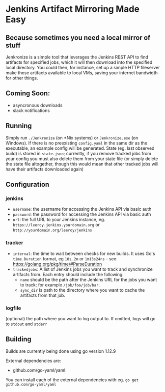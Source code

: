 # Jenkins Artifact Mirroring Made Easy
## Because sometimes you need a local mirror of stuff

Jenkronize is a simple tool that leverages the Jenkins REST API to find artifacts for specified jobs, which it will then download into the specified local directory.
You could then, for instance, set up a simple HTTP fileserver make those artifacts available to local VMs, saving your internet bandwidth for other things.

## Coming Soon:
- asyncronous downloads
- slack notifications

## Running

Simply run `./Jenkronize` (on \*Nix systems) or `Jenkronize.exe` (on Windows).
If there is no preexisting `config.yaml` in the same dir as the executable, an example config will be generated.
State (eg. last observed build) is stored in `state.json`; currently, if you remove tracked jobs from your config you must also delete them from your state file (or simply delete the state file altogether, though this would mean that other tracked jobs will have their artifacts downloaded again)

## Configuration

### jenkins
- `username`: the username for accessing the Jenkins API via basic auth
- `password`: the password for accessing the Jenkins API via basic auth
- `url`: the full URL to your Jenkins instance, eg. `https://leeroy.jenkins.yourdomain.org` or `http://yourdomain.org/leeroy/jenkins`

### tracker
- `interval`: the time to wait between checks for new builds. It uses Go's `time.Duration` format, eg `10s`, `2m` or `1m13s24ns` - see https://golang.org/pkg/time/#ParseDuration
- `trackedjobs`: A list of Jenkins jobs you want to track and synchronize artifacts from. Each entry should include the following:
    - `name` should be the path after the Jenkins URL for the jobs you want to track; for example `/job/foo/job/bar`.
    - `sync_dir` is path to the directory where you want to cache the artifacts from that job.

### logfile
(optional) the path where you want to log output to. If omitted, logs will go to `stdout` and `stderr`

## Building

Builds are currently being done using go version 1.12.9

External dependencies are:
- github.com/go-yaml/yaml

You can install each of the external dependencies with eg. `go get github.com/go-yaml/yaml`

